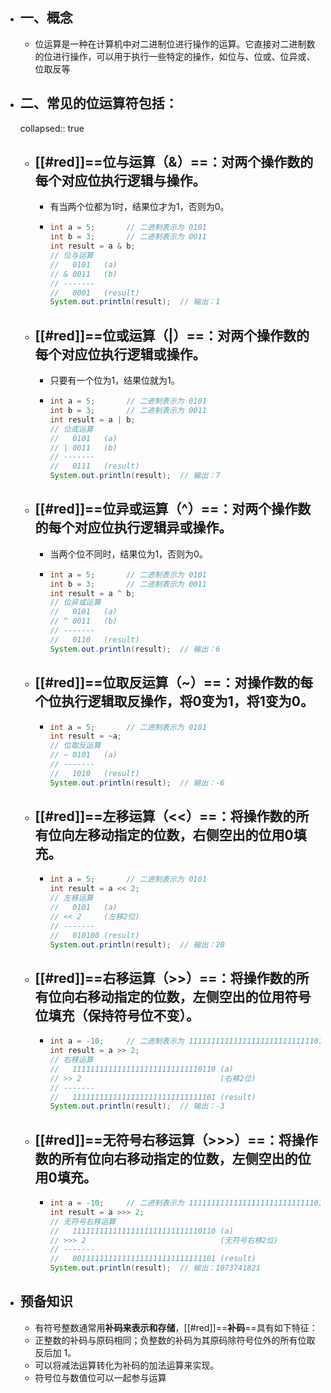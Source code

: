 - ## 一、概念
	- 位运算是一种在计算机中对二进制位进行操作的运算。它直接对二进制数的位进行操作，可以用于执行一些特定的操作，如位与、位或、位异或、位取反等
- ## 二、常见的位运算符包括：
  collapsed:: true
	- ## [[#red]]==**位与运算（&）**==：对两个操作数的每个对应位执行逻辑与操作。
		- 有当两个位都为1时，结果位才为1，否则为0。
		- ```java
		  int a = 5;       // 二进制表示为 0101
		  int b = 3;       // 二进制表示为 0011
		  int result = a & b;
		  // 位与运算
		  //   0101   (a)
		  // & 0011   (b)
		  // -------
		  //   0001   (result)
		  System.out.println(result);  // 输出：1
		  
		  ```
	- ## [[#red]]==**位或运算（|）**==：对两个操作数的每个对应位执行逻辑或操作。
		- 只要有一个位为1，结果位就为1。
		- ```java
		  int a = 5;       // 二进制表示为 0101
		  int b = 3;       // 二进制表示为 0011
		  int result = a | b;
		  // 位或运算
		  //   0101   (a)
		  // | 0011   (b)
		  // -------
		  //   0111   (result)
		  System.out.println(result);  // 输出：7
		  
		  ```
	- ## [[#red]]==**位异或运算（^）**==：对两个操作数的每个对应位执行逻辑异或操作。
		- 当两个位不同时，结果位为1，否则为0。
		- ```java
		  int a = 5;       // 二进制表示为 0101
		  int b = 3;       // 二进制表示为 0011
		  int result = a ^ b;
		  // 位异或运算
		  //   0101   (a)
		  // ^ 0011   (b)
		  // -------
		  //   0110   (result)
		  System.out.println(result);  // 输出：6
		  
		  ```
	- ## [[#red]]==**位取反运算（~）**==：对操作数的每个位执行逻辑取反操作，将0变为1，将1变为0。
		- ```java
		  int a = 5;       // 二进制表示为 0101
		  int result = ~a;
		  // 位取反运算
		  // ~ 0101   (a)
		  // -------
		  //   1010   (result)
		  System.out.println(result);  // 输出：-6
		  
		  ```
	- ## [[#red]]==**左移运算（<<）**==：将操作数的所有位向左移动指定的位数，右侧空出的位用0填充。
		- ```java
		  int a = 5;       // 二进制表示为 0101
		  int result = a << 2;
		  // 左移运算
		  //   0101   (a)
		  // << 2     (左移2位)
		  // -------
		  //   010100 (result)
		  System.out.println(result);  // 输出：20
		  
		  ```
	- ## [[#red]]==**右移运算（>>）**==：将操作数的所有位向右移动指定的位数，左侧空出的位用符号位填充（保持符号位不变）。
		- ```java
		  int a = -10;     // 二进制表示为 11111111111111111111111111110110
		  int result = a >> 2;
		  // 右移运算
		  //   11111111111111111111111111110110 (a)
		  // >> 2                               (右移2位)
		  // -------
		  //   11111111111111111111111111111101 (result)
		  System.out.println(result);  // 输出：-3
		  
		  ```
	- ## [[#red]]==**无符号右移运算（>>>）**==：将操作数的所有位向右移动指定的位数，左侧空出的位用0填充。
		- ```java
		  int a = -10;     // 二进制表示为 11111111111111111111111111110110
		  int result = a >>> 2;
		  // 无符号右移运算
		  //   11111111111111111111111111110110 (a)
		  // >>> 2                              (无符号右移2位)
		  // -------
		  //   00111111111111111111111111111101 (result)
		  System.out.println(result);  // 输出：1073741821
		  
		  ```
- ## 预备知识
	- 有符号整数通常用**补码来表示和存储**，[[#red]]==**补码**==具有如下特征：
	- 正整数的补码与原码相同；负整数的补码为其原码除符号位外的所有位取反后加 1。
	- 可以将减法运算转化为补码的加法运算来实现。
	- 符号位与数值位可以一起参与运算